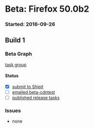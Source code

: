 # Beta: Firefox 50.0b2

### Started: 2016-09-26

## Build 1

### Beta Graph
[task group](https://tools.taskcluster.net/push-inspector/#/yKfsGI1iQJicSmNb2J3UMw)


#### Status
- [x] [submit to Shipit](https://wiki.mozilla.org/Release:Release_Automation_on_Mercurial:Starting_a_Release#Submit_to_Ship_It)
- [ ] [emailed beta-cdntest](../how-tos/relpro.md#1-email-drivers-re-release-live-on-test-channel)
- [ ] [published release tasks](../how-tos/relpro.md#3-publish-release)

### Issues
- none


